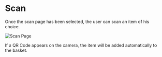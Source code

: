 # Scan

Once the scan page has been selected, the user can scan an item of his choice.  

<img :src="$withBase('/auth/login.png')" alt="Scan Page">

If a QR Code appears on the camera, the item will be added automatically to the basket.

